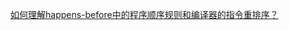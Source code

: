 [如何理解happens-before中的程序顺序规则和编译器的指令重排序？](https://www.zhihu.com/question/65373167#:~:text=%E7%9B%91%E8%A7%86%E5%99%A8%E9%94%81%E8%A7%84%E5%88%99%EF%BC%8C%E4%B8%80,%E7%9A%84%E5%80%BC%E4%B8%80%E5%AE%9A%E6%98%AF12%E3%80%82)
